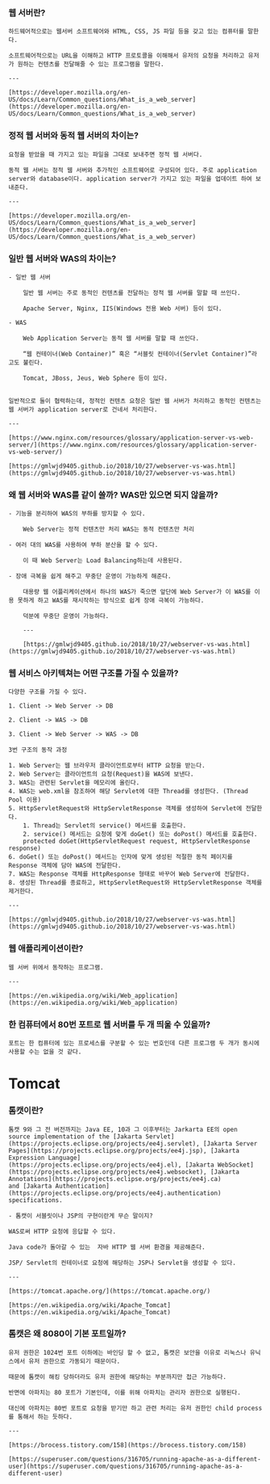 ### 웹 서버란?
    
    하드웨어적으로는 웹서버 소프트웨어와 HTML, CSS, JS 파일 등을 갖고 있는 컴퓨터를 말한다.
    
    소프트웨어적으로는 URL을 이해하고 HTTP 프로토콜을 이해해서 유저의 요청을 처리하고 유저가 원하는 컨텐츠를 전달해줄 수 있는 프로그램을 말한다.
    
    ---
    
    [https://developer.mozilla.org/en-US/docs/Learn/Common_questions/What_is_a_web_server](https://developer.mozilla.org/en-US/docs/Learn/Common_questions/What_is_a_web_server)
    
### 정적 웹 서버와 동적 웹 서버의 차이는?
    
    요청을 받았을 때 가지고 있는 파일을 그대로 보내주면 정적 웹 서버다.
    
    동적 웹 서버는 정적 웹 서버와 추가적인 소프트웨어로 구성되어 있다. 주로 application server와 database이다. application server가 가지고 있는 파일을 업데이트 하여 보내준다.
    
    ---
    
    [https://developer.mozilla.org/en-US/docs/Learn/Common_questions/What_is_a_web_server](https://developer.mozilla.org/en-US/docs/Learn/Common_questions/What_is_a_web_server)
    
### 일반 웹 서버와 WAS의 차이는?
    - 일반 웹 서버
        
        일반 웹 서버는 주로 동적인 컨텐츠를 전달하는 정적 웹 서버를 말할 때 쓰인다.
        
        Apache Server, Nginx, IIS(Windows 전용 Web 서버) 등이 있다.
        
    - WAS
        
        Web Application Server는 동적 웹 서버를 말할 때 쓰인다.
        
        “웹 컨테이너(Web Container)” 혹은 “서블릿 컨테이너(Servlet Container)”라고도 불린다.
        
        Tomcat, JBoss, Jeus, Web Sphere 등이 있다.
        
    
    일반적으로 둘이 협력하는데, 정적인 컨텐츠 요청은 일반 웹 서버가 처리하고 동적인 컨텐츠는 웹 서버가 application server로 건네서 처리한다.
    
    ---
    
    [https://www.nginx.com/resources/glossary/application-server-vs-web-server/](https://www.nginx.com/resources/glossary/application-server-vs-web-server/)
    
    [https://gmlwjd9405.github.io/2018/10/27/webserver-vs-was.html](https://gmlwjd9405.github.io/2018/10/27/webserver-vs-was.html)
    
### 왜 웹 서버와 WAS를 같이 쓸까? WAS만 있으면 되지 않을까?
    - 기능을 분리하여 WAS의 부하를 방지할 수 있다.
        
        Web Server는 정적 컨텐츠만 처리 WAS는 동적 컨텐츠만 처리
        
    - 여러 대의 WAS를 사용하여 부하 분산을 할 수 있다.
        
        이 때 Web Server는 Load Balancing하는데 사용된다.
        
    - 장애 극복을 쉽게 해주고 무중단 운영이 가능하게 해준다.
        
        대용량 웹 어플리케이션에서 하나의 WAS가 죽으면 앞단에 Web Server가 이 WAS를 이용 못하게 하고 WAS를 재시작하는 방식으로 쉽게 장애 극복이 가능하다.
        
        덕분에 무중단 운영이 가능하다.
        
        ---
        
        [https://gmlwjd9405.github.io/2018/10/27/webserver-vs-was.html](https://gmlwjd9405.github.io/2018/10/27/webserver-vs-was.html)
        
### 웹 서비스 아키텍쳐는 어떤 구조를 가질 수 있을까?
    
    다양한 구조를 가질 수 있다.
    
    1. Client -> Web Server -> DB
    
    2. Client -> WAS -> DB
    
    3. Client -> Web Server -> WAS -> DB
    
    3번 구조의 동작 과정
    
    1. Web Server는 웹 브라우저 클라이언트로부터 HTTP 요청을 받는다.
    2. Web Server는 클라이언트의 요청(Request)을 WAS에 보낸다.
    3. WAS는 관련된 Servlet을 메모리에 올린다.
    4. WAS는 web.xml을 참조하여 해당 Servlet에 대한 Thread를 생성한다. (Thread Pool 이용)
    5. HttpServletRequest와 HttpServletResponse 객체를 생성하여 Servlet에 전달한다.
        1. Thread는 Servlet의 service() 메서드를 호출한다.
        2. service() 메서드는 요청에 맞게 doGet() 또는 doPost() 메서드를 호출한다.
        protected doGet(HttpServletRequest request, HttpServletResponse response)
    6. doGet() 또는 doPost() 메서드는 인자에 맞게 생성된 적절한 동적 페이지를 Response 객체에 담아 WAS에 전달한다.
    7. WAS는 Response 객체를 HttpResponse 형태로 바꾸어 Web Server에 전달한다.
    8. 생성된 Thread를 종료하고, HttpServletRequest와 HttpServletResponse 객체를 제거한다.
    
    ---
    
    [https://gmlwjd9405.github.io/2018/10/27/webserver-vs-was.html](https://gmlwjd9405.github.io/2018/10/27/webserver-vs-was.html)
    
### 웹 애플리케이션이란?
    
    웹 서버 위에서 동작하는 프로그램.
    
    ---
    
    [https://en.wikipedia.org/wiki/Web_application](https://en.wikipedia.org/wiki/Web_application)
    
### 한 컴퓨터에서 80번 포트로 웹 서버를 두 개 띄울 수 있을까?
    
    포트는 한 컴퓨터에 있는 프로세스를 구분할 수 있는 번호인데 다른 프로그램 두 개가 동시에 사용할 수는 없을 것 같다.

# Tomcat
### 톰캣이란?
    
    톰캣 9와 그 전 버전까지는 Java EE, 10과 그 이후부터는 Jarkarta EE의 open source implementation of the [Jakarta Servlet](https://projects.eclipse.org/projects/ee4j.servlet), [Jakarta Server Pages](https://projects.eclipse.org/projects/ee4j.jsp), [Jakarta Expression Language](https://projects.eclipse.org/projects/ee4j.el), [Jakarta WebSocket](https://projects.eclipse.org/projects/ee4j.websocket), [Jakarta Annotations](https://projects.eclipse.org/projects/ee4j.ca) and [Jakarta Authentication](https://projects.eclipse.org/projects/ee4j.authentication) specifications.
    
    - 톰캣이 서블릿이나 JSP의 구현이란게 무슨 말이지?
    
    WAS로써 HTTP 요청에 응답할 수 있다.
    
    Java code가 돌아갈 수 있는  자바 HTTP 웹 서버 환경을 제공해준다.
    
    JSP/ Servlet의 컨테이너로 요청에 해당하는 JSP나 Servlet을 생성할 수 있다.
    
    ---
    
    [https://tomcat.apache.org/](https://tomcat.apache.org/)
    
    [https://en.wikipedia.org/wiki/Apache_Tomcat](https://en.wikipedia.org/wiki/Apache_Tomcat)
    
### 톰캣은 왜 8080이 기본 포트일까?
    
    유저 권한은 1024번 포트 이하에는 바인딩 할 수 없고, 톰캣은 보안을 이유로 리눅스나 유닉스에서 유저 권한으로 가동되기 때문이다.
    
    때문에 톰캣이 해킹 당하더라도 유저 권한에 해당하는 부분까지만 접근 가능하다.
    
    반면에 아파치는 80 포트가 기본인데, 이를 위해 아파치는 관리자 권한으로 실행된다.
    
    대신에 아파치는 80번 포트로 요청을 받기만 하고 관련 처리는 유저 권한인 child process를 통해서 하는 듯하다.
    
    ---
    
    [https://brocess.tistory.com/158](https://brocess.tistory.com/158)
    
    [https://superuser.com/questions/316705/running-apache-as-a-different-user](https://superuser.com/questions/316705/running-apache-as-a-different-user)